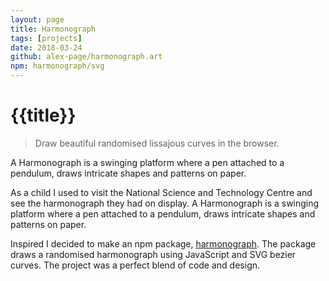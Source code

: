 ```yaml
---
layout: page
title: Harmonograph
tags: [projects]
date: 2018-03-24
github: alex-page/harmonograph.art
npm: harmonograph/svg
---
```

# {{title}}

> Draw beautiful randomised lissajous curves in the browser.

A Harmonograph is a swinging platform where a pen attached to a pendulum, draws intricate shapes and patterns on paper.

As a child I used to visit the National Science and Technology Centre and see the harmonograph they had on display. A Harmonograph is a swinging platform where a pen attached to a pendulum, draws intricate shapes and patterns on paper.

Inspired I decided to make an npm package, [harmonograph](/projects/harmonograph). The package draws a randomised harmonograph using JavaScript and SVG bezier curves. The project was a perfect blend of code and design.
